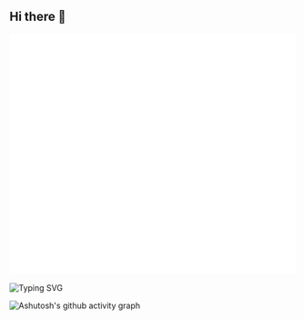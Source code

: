 ## Hi there 👋

<!--
**WillemCode/WillemCode** is a ✨ _special_ ✨ repository because its `README.md` (this file) appears on your GitHub profile.

Here are some ideas to get you started:

- 🔭 I’m currently working on ...
- 🌱 I’m currently learning ...
- 👯 I’m looking to collaborate on ...
- 🤔 I’m looking for help with ...
- 💬 Ask me about ...
- 📫 How to reach me: ...
- 😄 Pronouns: ...
- ⚡ Fun fact: ...
-->

![Metrics](/github-metrics.svg)

![Typing SVG](https://readme-typing-svg.demolab.com/?lines=Hi+there+我是+WillemCode+🔭+热衷于开源与新技术的爱好者;+🤔+偶尔折腾一些有趣的小工具并在仓库中分享+✨+希望与更多志同道合的开发者一起学习)

![Ashutosh's github activity graph](https://github-readme-activity-graph.vercel.app/graph?username=WillemCode&theme=github)
